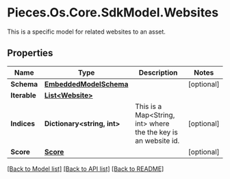 # Pieces.Os.Core.SdkModel.Websites
This is a specific model for related websites to an asset.

## Properties

Name | Type | Description | Notes
------------ | ------------- | ------------- | -------------
**Schema** | [**EmbeddedModelSchema**](EmbeddedModelSchema.md) |  | [optional] 
**Iterable** | [**List&lt;Website&gt;**](Website.md) |  | 
**Indices** | **Dictionary&lt;string, int&gt;** | This is a Map&lt;String, int&gt; where the the key is an website id. | [optional] 
**Score** | [**Score**](Score.md) |  | [optional] 

[[Back to Model list]](../README.md#documentation-for-models) [[Back to API list]](../README.md#documentation-for-api-endpoints) [[Back to README]](../README.md)

